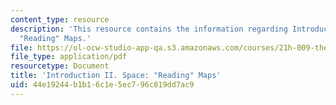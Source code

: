 ```yaml
---
content_type: resource
description: 'This resource contains the information regarding Introduction II. Space:
  "Reading" Maps.'
file: https://ol-ocw-studio-app-qa.s3.amazonaws.com/courses/21h-009-the-world-1400-present-spring-2014/44e19244b1b16c1e5ec796c819dd7ac9_MIT21H_009S14_Lec_2.pdf
file_type: application/pdf
resourcetype: Document
title: 'Introduction II. Space: "Reading" Maps'
uid: 44e19244-b1b1-6c1e-5ec7-96c819dd7ac9
---
```

